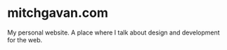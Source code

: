 # mitchgavan.com

My personal website. A place where I talk about design and development for the web.

